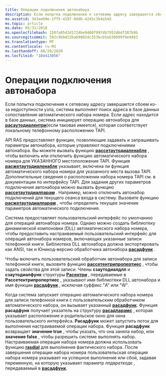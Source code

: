 ```yaml
---
title: Операции подключения автонабора
description: Если попытка подключения к сетевому адресу завершается сбоем из-за недоступности узла, система выполняет поиск адреса в базе данных сопоставления автоматического набора номера.
ms.assetid: 343ee69e-1ff5-4107-9ddb-4245c3b4a54d
ms.topic: article
ms.date: 05/31/2018
ms.openlocfilehash: 150fa8542d1724be9d60f997db7952d6df387b9b
ms.sourcegitcommit: 592c9bbd22ba69802dc353bcb5eb30699f9e9403
ms.translationtype: MT
ms.contentlocale: ru-RU
ms.lasthandoff: 08/20/2020
ms.locfileid: "104413056"
---
```

# <a name="autodial-connection-operations"></a>Операции подключения автонабора

Если попытка подключения к сетевому адресу завершается сбоем из-за недоступности узла, система выполняет поиск адреса в базе данных сопоставления автоматического набора номера. Если адрес находится в базе данных, система инициирует операцию автонабора для [**расаутодиалентри**](/previous-versions/windows/desktop/legacy/aa376721(v=vs.85))(если таковая имеется), которая соответствует локальному телефонному расположению TAPI.

API RAS предоставляет функции, позволяющие задавать и запрашивать параметры автонабора, которые управляют подключениями автонабора. Вы можете вызвать функцию [**рассетаутодиаленабле**](/windows/desktop/api/Ras/nf-ras-rassetautodialenablea) , чтобы включить или отключить функцию автоматического набора номера для УКАЗАННОГО местоположения TAPI. Функция [**расжетаутодиаленабле**](/windows/desktop/api/Ras/nf-ras-rasgetautodialenablea) указывает, включена ли функция автоматического набора номера для указанного места вызова TAPI. Дополнительные сведения о расположении набора номера TAPI см. в документации по интерфейсу TAPI. Для задания других параметров подключения автонабора можно вызвать функцию [**рассетаутодиалпарам**](/windows/desktop/api/Ras/nf-ras-rassetautodialparama) . Например, можно отключить автонабор подключений для текущего сеанса входа в систему. Вызовите функцию [**расжетаутодиалпарам**](/windows/desktop/api/Ras/nf-ras-rasgetautodialparama) , чтобы определить текущее значение параметров автоматического подключения.

Система предоставляет пользовательский интерфейс по умолчанию для операций автонабора номера. Однако можно создать библиотеку динамической компоновки (DLL) автоматического набора номера, чтобы предоставить настраиваемый пользовательский интерфейс для операций автонабора номеров, включающих указанные записи телефонной книги. Библиотека DLL автонабора должна экспортировать как ANSI, так и Юникод-версию обработчика автонабора [**расадфунк**](/windows/desktop/api/Ras/nc-ras-rasadfunca) .

Чтобы включить пользовательский обработчик автонабора для записи телефонной книги, вызовите функцию [**рассетентрипропертиес**](/windows/desktop/api/Ras/nf-ras-rassetentrypropertiesa) , чтобы задать свойства для этой записи. Члены **сзаутодиалдлл** и **сзаутодиалфунк** структуры [**Расентри**](/previous-versions/windows/desktop/legacy/aa377274(v=vs.85)) , передаваемые в **Рассетентрипропертиес** , указывают имя библиотеки DLL автонабора и имя функции [**расадфунк**](/windows/desktop/api/Ras/nc-ras-rasadfunca) , исключая суффикс "A" или "W".

Когда система запускает операцию автоматического набора номера для записи телефонной книги с пользовательским обработчиком автоматического набора, он вызывает указанный [**расадфунк**](/windows/desktop/api/Ras/nc-ras-rasadfunca). Функция **расадфунк** получает указатель на структуру [**расадпарамс**](/previous-versions/windows/desktop/legacy/aa376719(v=vs.85)) , которая указывает расположение и родительское окно для окна пользовательского интерфейса. **Расадфунк** может запустить поток для выполнения настраиваемой операции набора. Функция **расадфунк** возвращает **значение true** , чтобы указать, что она заняла набор, или **значение false** , чтобы разрешить системе выполнять набор. Настраиваемая операция набора номера должна использовать функцию [**rasdial**](/windows/desktop/api/Ras/nf-ras-rasdiala) для выполнения фактического набора. После завершения операции набора номера пользовательская операция набора номера указывает на успешное выполнение или сбой, задавая переменную, на которую указывает параметр *лпдвреткоде* , передаваемый в [**расадфунк**](/windows/desktop/api/Ras/nc-ras-rasadfunca).

 

 